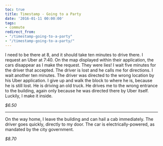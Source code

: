 ```yaml
---
toc: true
title: Timestamp - Going to a Party
date: '2016-01-11 00:00:00'
tags:
- commute
redirect_from:
- "/timestamp-going-to-a-party"
- "/timestamp-going-to-a-party/"
---
```


I need to be there at 8, and it should take ten minutes to drive there. I request an Uber at 7:40. On the map displayed within their application, the cars disappear as I make the request. They were lies! I wait five minutes for the driver that accepted. The driver is lost and he calls me for directions. I wait another ten minutes. The driver was directed to the wrong location by his Uber application. I give up and walk the block to where he is, because he is still lost. He is driving an old truck. He drives me to the wrong entrance to the building, again only because he was directed there by Uber itself. Luckily, I make it inside.

_$6.50_

* * *

On the way home, I leave the building and can hail a cab immediately. The driver goes quickly, directly to my door. The car is electrically-powered, as mandated by the city government.

_$8.70_

